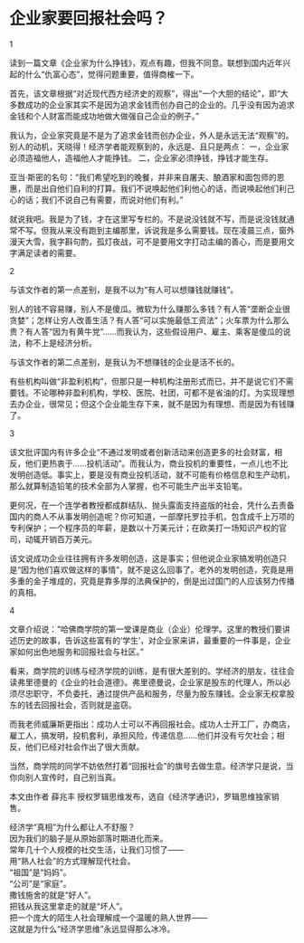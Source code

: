 # 企业家要回报社会吗？

1

读到一篇文章《企业家为什么挣钱》，观点有趣，但我不同意。联想到国内近年兴起的什么“仇富心态”，觉得问题重要，值得商榷一下。

首先，该文章根据“对近现代西方经济史的观察”，得出“一个大胆的结论”，即“大多数成功的企业家其实不是因为追求金钱而创办自己的企业的。几乎没有因为追求金钱和个人财富而能成功地做大做强自己企业的例子。”

我认为，企业家究竟是不是为了追求金钱而创办企业，外人是永远无法“观察”的。别人的动机，天晓得！经济学者能观察到的，永远是、且只是两点：
一，企业家必须造福他人，造福他人才能挣钱。
二，企业家必须挣钱，挣钱才能生存。

亚当·斯密的名句：“我们希望吃到的晚餐，并非来自屠夫、酿酒家和面包师的恩惠，而是出自他们自利的打算。我们不说唤起他们利他心的话，而说唤起他们利己心的话；我们不说自己有需要，而说对他们有利。”

就说我吧。我是为了钱，才在这里写专栏的。不是说没钱就不写，而是说没钱就通常不写。但我从来没有跑到主编那里，诉说我是多么需要钱。现在凌晨三点，窗外漫天大雪，我字斟句酌，孤灯夜战，可不是要用文字打动主编的善心，而是要用文字满足读者的需要。

2

与该文作者的第一点差别，是我不以为“有人可以想赚钱就赚钱”。

别人的钱不容易赚，别人不是傻瓜。微软为什么赚那么多钱？有人答“垄断企业很贪婪”；怎样让穷人改善生活？有人答“可以实施最低工资法”；火车票为什么那么贵？有人答“因为有黄牛党”……而我认为，这些假设用户、雇主、乘客是傻瓜的说法，称不上是经济分析。

与该文作者的第二点差别，是我认为不想赚钱的企业是活不长的。

有些机构叫做“非盈利机构”，但那只是一种机构注册形式而已，并不是说它们不需要钱。不论哪种非盈利机构，学校、医院、社团，可都不是省油的灯。为实现理想去办企业，很常见；但这个企业能生存下来，就不是因为有理想、而是因为有钱赚了。

3

该文批评国内有许多企业“不通过发明或者创新活动来创造更多的社会财富，相反，他们更热衷于……投机活动”。而我认为，商业投机的重要性，一点儿也不比发明创造低。事实上，要是没有商业投机活动，就不可能有价格信息和生产动机，那么就算制造铅笔的技术全部为人掌握，也不可能生产出半支铅笔。

更何况，在一个连学者教授都成群结队、抛头露面支持盗版的社会，凭什么去责备国内的商人不从事发明创造呢？你可知道，一部摩托罗拉手机，包含成千上万项的专利保护；一个程序员的年薪，是数以十万美元计；在欧美打一场知识产权的官司，动辄开销百万美元。

该文说成功企业往往拥有许多发明创造，这是事实；但他说企业家搞发明创造只是“因为他们喜欢做这样的事情”，就不是这么回事了。老外的发明创造，究竟是用多重的金子堆成的，究竟是靠多厚的法典保护的，倒是出过国门的人应该努力传播的真相。

4

文章介绍说：“哈佛商学院的第一堂课是商业（企业）伦理学。这里的教授们要讲述历史的故事，告诉这些富有的‘学生’，对企业家来讲，最重要的一件事是，企业家如何出色地服务和回报社会与社区。”

看来，商学院的训练与经济学院的训练，是有很大差别的。学经济的朋友，往往会读弗里德曼的《企业的社会道德》。弗里德曼说，企业家是股东的代理人，所以必须尽忠职守，不负委托，通过提供产品和服务，尽量为股东赚钱。企业家无权拿股东的钱去回报社会，否则就是盗窃。

而我老师威廉斯更指出：成功人士可以不再回报社会。成功人士开工厂，办商店，雇工人，搞发明，投机套利，承担风险，传递信息……他们并没有亏欠社会；相反，他们已经对社会作出了很大贡献。

当然，商学院的同学不妨依然打着“回报社会”的旗号去做生意。经济学只是说，当你向别人宣传时，自己别当真。

本文由作者 薛兆丰 授权罗辑思维发布，选自《经济学通识》，罗辑思维独家销售。

 
 
经济学“真相”为什么都让人不舒服？  
因为我们的脑子是从原始部落时期进化而来。  
常年几十个人规模的社交生活，让我们习惯了——  
用“熟人社会”的方式理解现代社会。  
“祖国”是“妈妈”。  
“公司”是“家庭”。  
撒钱施舍的就是“好人”。  
把钱从我这里拿走的就是“坏人”。  
把一个庞大的陌生人社会理解成一个温暖的熟人世界——  
这就是为什么“经济学思维”永远显得那么冰冷。  
